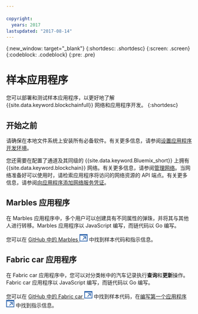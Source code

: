 ```yaml
---

copyright:
  years: 2017
lastupdated: "2017-08-14"
---
```


{:new_window: target="_blank"}
{:shortdesc: .shortdesc}
{:screen: .screen}
{:codeblock: .codeblock}
{:pre: .pre}

# 样本应用程序

您可以部署和测试样本应用程序，以更好地了解 {{site.data.keyword.blockchainfull}} 网络和应用程序开发。
{:shortdesc}

## 开始之前

请确保在本地文件系统上安装所有必备软件。有关更多信息，请参阅[设置应用程序开发环境](../v10_application.html#setting-up-application-development-environment)。

您还需要在配置了通道及其同级的 {{site.data.keyword.Bluemix_short}} 上拥有 {{site.data.keyword.blockchain}} 网络。有关更多信息，请参阅[管理网络](../get_start.html)。当网络准备好可以使用时，请检索应用程序将访问的网络资源的 API 端点。有关更多信息，请参阅[向应用程序添加网络服务凭证](../v10_application.html#adding-network-service-credentials-to-your-application)。


## Marbles 应用程序

在 Marbles 应用程序中，多个用户可以创建具有不同属性的弹珠，并将其与其他人进行转移。Marbles 应用程序以 JavaScript 编写，而链代码以 Go 编写。

您可以在 [GitHub 中的 Marbles ![外部链接图标](../images/external_link.svg "外部链接图标")](https://github.com/IBM-Blockchain/marbles) 中找到样本代码和指示信息。


## Fabric car 应用程序

在 Fabric car 应用程序中，您可以对分类帐中的汽车记录执行**查询**和**更新**操作。Fabric car 应用程序以 JavaScript 编写，而链代码以 Go 编写。

您可以在 [GitHub 中的 Fabric car ![外部链接图标](../images/external_link.svg "外部链接图标")](https://github.com/hyperledger/fabric-samples/tree/release/fabcar) 中找到样本代码，在[编写第一个应用程序 ![外部链接图标](../images/external_link.svg "外部链接图标")](http://hyperledger-fabric.readthedocs.io/en/latest/write_first_app.html) 中找到指示信息。

<!-- 
## High available application
-->
<!--
The high available application demonstrate how to enable the following features to ensure the high availability of a {{site.data.keyword.blockchain}} network.
1. Have 2 peers and have your application smart enough to talk to one and if it is getting errors or no response switch over to the other.
2. Same for orderers, 2 or 3 and have your application smart enough to fail over if needed.
OR put orderers/peers behind a load balancer.
-->
